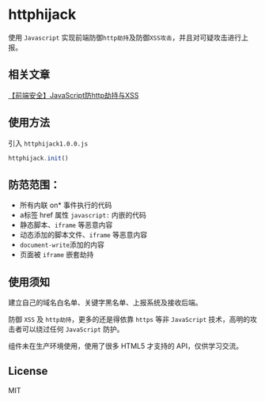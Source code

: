 # httphijack
使用 `Javascript` 实现前端防御`http劫持`及防御`XSS攻击`，并且对可疑攻击进行上报。

## 相关文章
[【前端安全】JavaScript防http劫持与XSS](http://www.cnblogs.com/coco1s/p/5777260.html)

## 使用方法
引入 `httphijack1.0.0.js` 
```javascript
httphijack.init()
```

## 防范范围：
+ 所有内联 on* 事件执行的代码
+ a标签 href 属性 `javascript:` 内嵌的代码
+ 静态脚本、`iframe` 等恶意内容
+ 动态添加的脚本文件、`iframe` 等恶意内容
+ `document-write`添加的内容
+ 页面被 `iframe` 嵌套劫持 
   
## 使用须知 
建立自己的域名白名单、关键字黑名单、上报系统及接收后端。

防御 `XSS` 及 `http劫持`，更多的还是得依靠 `https` 等非 `JavaScript` 技术，高明的攻击者可以绕过任何 `JavaScript` 防护。

组件未在生产环境使用，使用了很多 HTML5 才支持的 API，仅供学习交流。

## License
MIT
